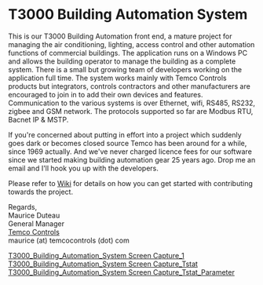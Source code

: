 T3000 Building Automation System
================================

This is our T3000 Building Automation front end, a mature project for managing the air conditioning, lighting, access control and other automation functions of commercial buildings. The application runs on a Windows PC and allows the building operator to manage the building as a complete system. There is a small but growing team of developers working on the application full time. The system works mainly with Temco Controls products but integrators, controls contractors and other manufacturers are encouraged to join in to add their own devices and features. Communication to the various systems is over Ethernet, wifi, RS485, RS232, zigbee and GSM network. The protocols supported so far are Modbus RTU, Bacnet IP & MSTP.

If you're concerned about putting in effort into a project which suddenly goes dark or becomes closed source Temco has been around for a while, since 1969 actually. And we've never charged licence fees for our software since we started making building automation gear 25 years ago. Drop me an email and I'll hook you up with the developers.

Please refer to [Wiki](https://github.com/temcocontrols/T3000_Building_Automation_System/wiki) for details on how you can get started with contributing towards the project. 

Regards,   
Maurice Duteau     
General Manager    
[Temco Controls](http://www.temcocontrols.com/)    
maurice (at) temcocontrols (dot) com

[T3000_Building_Automation_System Screen Capture_1](http://is200.imagesocket.com/images/2013/05/22/2613961-tt4c.jpg)
[T3000_Building_Automation_System Screen Capture_Tstat](http://is200.imagesocket.com/images/2013/05/22/2613968-bkdu.jpg)
[T3000_Building_Automation_System Screen Capture_Tstat_Parameter](http://is100.imagesocket.com/images/2013/05/22/2613976-ddhj.jpg)
